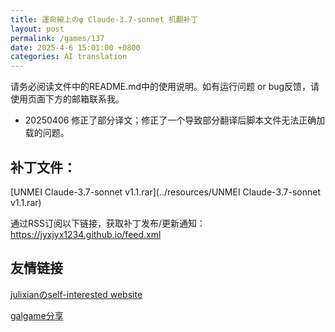 ```yaml
---
title: 運命線上のφ Claude-3.7-sonnet 机翻补丁
layout: post
permalink: /games/137
date: 2025-4-6 15:01:00 +0800
categories: AI translation
---
```



请务必阅读文件中的README.md中的使用说明。如有运行问题 or bug反馈，请使用页面下方的邮箱联系我。

- 20250406 修正了部分译文；修正了一个导致部分翻译后脚本文件无法正确加载的问题。

## 补丁文件：

[UNMEI Claude-3.7-sonnet v1.1.rar](../resources/UNMEI Claude-3.7-sonnet v1.1.rar)

 

通过RSS订阅以下链接，获取补丁发布/更新通知：https://jyxjyx1234.github.io/feed.xml

## 友情链接

[julixianのself-interested website](https://julixian-siw.worldsystem.top/) 

[galgame分享](https://t.me/galgpt)